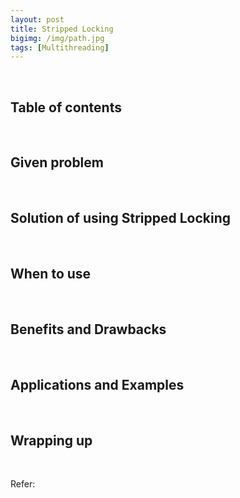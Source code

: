 ```yaml
---
layout: post
title: Stripped Locking
bigimg: /img/path.jpg
tags: [Multithreading]
---
```




<br>

## Table of contents





<br>

## Given problem





<br>

## Solution of using Stripped Locking





<br>

## When to use






<br>

## Benefits and Drawbacks




<br>

## Applications and Examples




<br>

## Wrapping up







<br>

Refer:

[]()